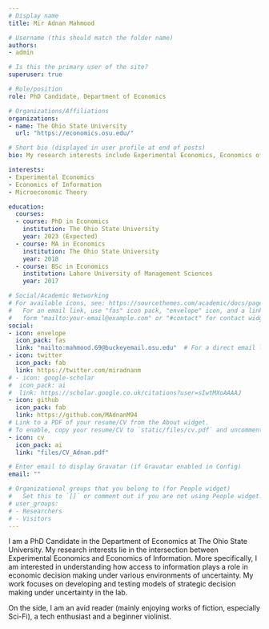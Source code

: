 ```yaml
---
# Display name
title: Mir Adnan Mahmood

# Username (this should match the folder name)
authors:
- admin

# Is this the primary user of the site?
superuser: true

# Role/position
role: PhD Candidate, Department of Economics

# Organizations/Affiliations
organizations:
- name: The Ohio State University
  url: "https://economics.osu.edu/"

# Short bio (displayed in user profile at end of posts)
bio: My research interests include Experimental Economics, Economics of Information and Microeconomic Theory.

interests:
- Experimental Economics
- Economics of Information
- Microeconomic Theory

education:
  courses:
  - course: PhD in Economics
    institution: The Ohio State University
    year: 2023 (Expected)
  - course: MA in Economics
    institution: The Ohio State University
    year: 2018
  - course: BSc in Economics
    institution: Lahore University of Management Sciences
    year: 2017

# Social/Academic Networking
# For available icons, see: https://sourcethemes.com/academic/docs/page-builder/#icons
#   For an email link, use "fas" icon pack, "envelope" icon, and a link in the
#   form "mailto:your-email@example.com" or "#contact" for contact widget.
social:
- icon: envelope
  icon_pack: fas
  link: "mailto:mahmood.69@buckeyemail.osu.edu"  # For a direct email link, use "mailto:test@example.org".
- icon: twitter
  icon_pack: fab
  link: https://twitter.com/miradnanm
# - icon: google-scholar
#  icon_pack: ai
#  link: https://scholar.google.co.uk/citations?user=sIwtMXoAAAAJ
- icon: github
  icon_pack: fab
  link: https://github.com/MAdnanM94
# Link to a PDF of your resume/CV from the About widget.
# To enable, copy your resume/CV to `static/files/cv.pdf` and uncomment the lines below.
- icon: cv
  icon_pack: ai
  link: "files/CV_Adnan.pdf"

# Enter email to display Gravatar (if Gravatar enabled in Config)
email: ""

# Organizational groups that you belong to (for People widget)
#   Set this to `[]` or comment out if you are not using People widget.
# user_groups:
# - Researchers
# - Visitors
---
```


I am a PhD Candidate in the Department of Economics at The Ohio State University. My research interests lie in the intersection between Experimental Economics and Economics of Information. More specifically, I am interested in understanding how access to information plays a role in economic decision making under various environments of uncertainty. My work focuses on developing and testing models of strategic decision making under uncertainty in the lab.

On the side, I am an avid reader (mainly enjoying works of fiction, especially Sci-Fi), a tech enthusiast and a beginner violinist.
